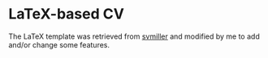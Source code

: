 # LaTeX-based CV

The LaTeX template was retrieved from [svmiller](https://github.com/svmiller/svm-r-markdown-templates) and modified by me to add and/or change some features.